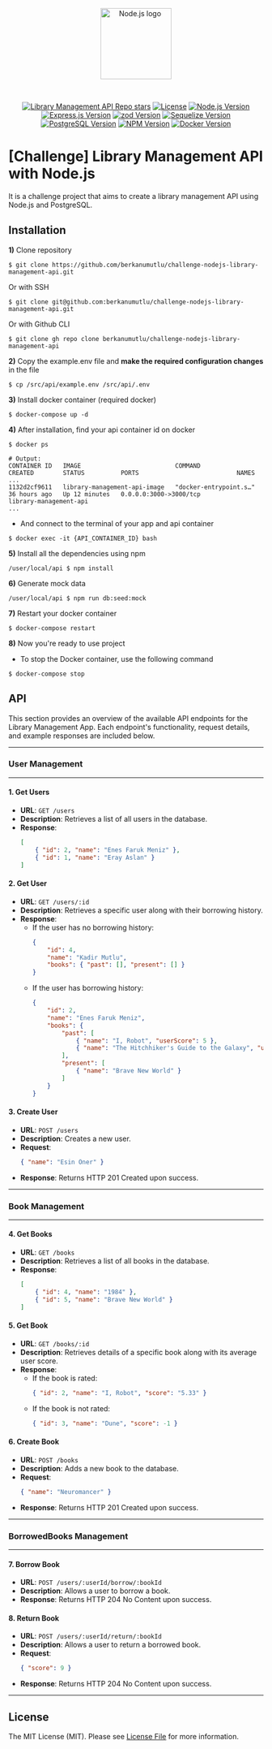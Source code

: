 <div align="center">
    <p align="center">
        <a href="https://nodejs.org/">
            <img src="https://avatars.githubusercontent.com/u/9950313?s=200&v=4" alt="Node.js logo" height="140">
        </a>
    </p>
</div>
<br>
<p align="center">
    <a href="https://github.com/berkanumutlu/challenge-nodejs-library-management-api/stargazers" rel="nofollow"><img src="https://img.shields.io/github/stars/berkanumutlu/challenge-nodejs-library-management-api?style=flat&logo=github" alt="Library Management API Repo stars"></a>
    <a href="https://github.com/berkanumutlu/challenge-nodejs-library-management-api/blob/master/LICENSE" target="_blank" rel="nofollow"><img src="https://img.shields.io/github/license/berkanumutlu/challenge-nodejs-library-management-api" alt="License"></a>
    <a href="https://nodejs.org" target="_blank" rel="nofollow"><img src="https://img.shields.io/badge/Node.js-v20.18.1-5FA04E?logo=nodedotjs&logoColor=white&labelColor=5FA04E" alt="Node.js Version"></a>
    <a href="https://expressjs.com" target="_blank" rel="nofollow"><img src="https://img.shields.io/badge/Express.js-v4.21.1-black?logo=express&logoColor=white&labelColor=black" alt="Express.js Version"></a>
     <a href="https://zod.dev" target="_blank" rel="nofollow"><img src="https://img.shields.io/badge/zod-v3.23.8-3E67B1?logo=zod&logoColor=white&labelColor=3E67B1" alt="zod Version"></a>
    <a href="https://sequelize.org" target="_blank" rel="nofollow"><img src="https://img.shields.io/badge/Sequelize-v6.37.5-52B0E7?logo=sequelize&logoColor=white&labelColor=52B0E7" alt="Sequelize Version"></a>
    <a href="https://www.postgresql.org/docs/release/15.7" target="_blank" rel="nofollow"><img src="https://img.shields.io/badge/PostgreSQL-v15.7-4169E1?logo=postgresql&logoColor=white&labelColor=4169E1" alt="PostgreSQL Version"></a>
    <a href="https://www.npmjs.com" target="_blank" rel="nofollow"><img src="https://img.shields.io/badge/NPM-v10.8.2-CB3837?logo=npm&logoColor=F7F7F7&labelColor=CB3837" alt="NPM Version"></a>
    <a href="https://www.docker.com" target="_blank" rel="nofollow"><img src="https://img.shields.io/badge/Docker-v4.25.2-2496ED?logo=docker&logoColor=white&labelColor=2496ED" alt="Docker Version"></a>
</p>

# [Challenge] Library Management API with Node.js

It is a challenge project that aims to create a library management API using Node.js and PostgreSQL.

## Installation

**1)** Clone repository

```shell
$ git clone https://github.com/berkanumutlu/challenge-nodejs-library-management-api.git
```

Or with SSH

```shell
$ git clone git@github.com:berkanumutlu/challenge-nodejs-library-management-api.git
```

Or with Github CLI

```shell
$ git clone gh repo clone berkanumutlu/challenge-nodejs-library-management-api
```

**2)** Copy the example.env file and **make the required configuration changes** in the file

```shell
$ cp /src/api/example.env /src/api/.env
```

**3)** Install docker container (required docker)

```shell
$ docker-compose up -d
```

**4)** After installation, find your api container id on docker

```shell
$ docker ps

# Output:
CONTAINER ID   IMAGE                          COMMAND                  CREATED        STATUS          PORTS                           NAMES
...
1132d2cf9611   library-management-api-image   "docker-entrypoint.s…"   36 hours ago   Up 12 minutes   0.0.0.0:3000->3000/tcp          library-management-api
...
```

- And connect to the terminal of your app and api container

```shell
$ docker exec -it {API_CONTAINER_ID} bash
```

**5)** Install all the dependencies using npm

```shell
/user/local/api $ npm install
```

**6)** Generate mock data

```shell
/user/local/api $ npm run db:seed:mock
```

**7)** Restart your docker container

```shell
$ docker-compose restart
```

**8)** Now you're ready to use project

- To stop the Docker container, use the following command

```shell
$ docker-compose stop
```

## API

This section provides an overview of the available API endpoints for the Library Management App. Each endpoint's functionality, request details, and example responses are included below.

---

### User Management

---

#### 1. Get Users
- **URL**: `GET /users`
- **Description**: Retrieves a list of all users in the database.
- **Response**:
  ```json
  [
      { "id": 2, "name": "Enes Faruk Meniz" },
      { "id": 1, "name": "Eray Aslan" }
  ]
  ```

#### 2. Get User
- **URL**: `GET /users/:id`
- **Description**: Retrieves a specific user along with their borrowing history.
- **Response**:
  - If the user has no borrowing history:
    ```json
    {
        "id": 4,
        "name": "Kadir Mutlu",
        "books": { "past": [], "present": [] }
    }
    ```
  - If the user has borrowing history:
    ```json
    {
        "id": 2,
        "name": "Enes Faruk Meniz",
        "books": {
            "past": [
                { "name": "I, Robot", "userScore": 5 },
                { "name": "The Hitchhiker's Guide to the Galaxy", "userScore": 10 }
            ],
            "present": [
                { "name": "Brave New World" }
            ]
        }
    }
    ```

#### 3. Create User
- **URL**: `POST /users`
- **Description**: Creates a new user.
- **Request**:
  ```json
  { "name": "Esin Öner" }
  ```
- **Response**: Returns HTTP 201 Created upon success.

---

### Book Management

---

#### 4. Get Books
- **URL**: `GET /books`
- **Description**: Retrieves a list of all books in the database.
- **Response**:
  ```json
  [
      { "id": 4, "name": "1984" },
      { "id": 5, "name": "Brave New World" }
  ]
  ```

#### 5. Get Book
- **URL**: `GET /books/:id`
- **Description**: Retrieves details of a specific book along with its average user score.
- **Response**:
  - If the book is rated:
    ```json
    { "id": 2, "name": "I, Robot", "score": "5.33" }
    ```
  - If the book is not rated:
    ```json
    { "id": 3, "name": "Dune", "score": -1 }
    ```

#### 6. Create Book
- **URL**: `POST /books`
- **Description**: Adds a new book to the database.
- **Request**:
  ```json
  { "name": "Neuromancer" }
  ```
- **Response**: Returns HTTP 201 Created upon success.

---

### BorrowedBooks Management

---

#### 7. Borrow Book
- **URL**: `POST /users/:userId/borrow/:bookId`
- **Description**: Allows a user to borrow a book.
- **Response**: Returns HTTP 204 No Content upon success.

#### 8. Return Book
- **URL**: `POST /users/:userId/return/:bookId`
- **Description**: Allows a user to return a borrowed book.
- **Request**:
  ```json
  { "score": 9 }
  ```
- **Response**: Returns HTTP 204 No Content upon success.

---

## License

The MIT License (MIT). Please see [License File](LICENSE) for more information.